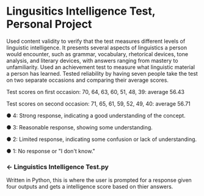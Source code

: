 # Lingusitics Intelligence Test, Personal Project
Used content validity to verify that the test measures different levels of linguistic intelligence. It presents several aspects of linguistics a person would encounter, such as grammar, vocabulary, rhetorical devices, tone analysis, and literary devices, with answers ranging from mastery to unfamiliarity.
Used an achievement test to measure what linguistic material a person has learned.
Tested reliability by having seven people take the test on two separate occasions and comparing their average scores.

Test scores on first occasion: 70, 64, 63, 60, 51, 48, 39: average 56.43

Test scores on second occasion: 71, 65, 61, 59, 52, 49, 40: average 56.71

● 4: Strong response, indicating a good understanding of the concept.

● 3: Reasonable response, showing some understanding.

● 2: Limited response, indicating some confusion or lack of understanding.

● 1: No response or "I don't know."

### ← Linguistics Intelligence Test.py

Written in Python, this is where the user is prompted for a response given four outputs and gets a intelligence score based on thier answers.
